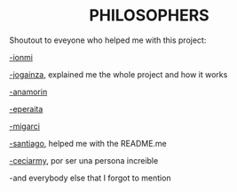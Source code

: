 <html>
 <head>
 </head>
 <body>
  <h1 style="text-align: center;">PHILOSOPHERS</h1>
  <p>Shoutout to eveyone who helped me with this project:</p>
  <p><a href="https://github.com/Ionmi">-ionmi</a></p>
  <p><a href="https://github.com/f4su">-jogainza</a>, explained me the whole project and how it works</p>
  <p><a href="https://github.com/anderamo">-anamorin</a></p>
  <p><a href="https://github.com/eperaita">-eperaita</a></p> 
  <p><a href="https://github.com/Mirgc">-migarci</a></p>
  <p><a href="https://github.com/Sant-TIG">-santiago</a>, helped me with the README.me</p>
  <p><a href="https://www.instagram.com/ceciarmy/?hl=es">-ceciarmy</a>, por ser una persona increible</p>
  <p>-and everybody else that I forgot to mention</p>
 </body>
</html>
